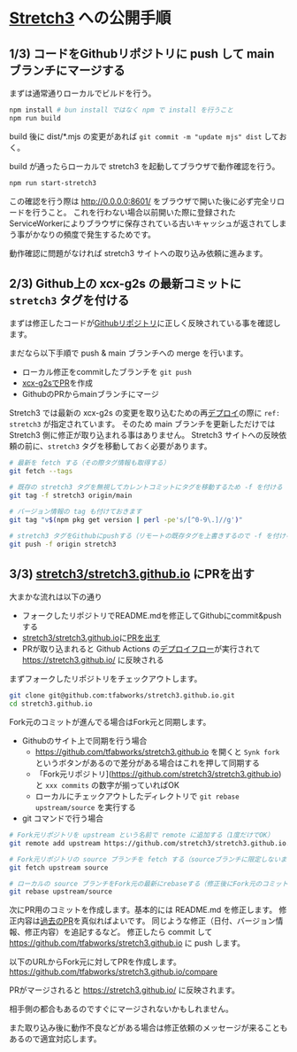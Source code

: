 # [Stretch3](https://stretch3.github.io/) への公開手順

## 1/3) コードをGithubリポジトリに push して main ブランチにマージする

まずは通常通りローカルでビルドを行う。

```sh
npm install # bun install ではなく npm で install を行うこと
npm run build
```

build 後に dist/*.mjs の変更があれば `git commit -m "update mjs" dist` しておく。


build が通ったらローカルで stretch3 を起動してブラウザで動作確認を行う。

```sh
npm run start-stretch3
```

この確認を行う際は http://0.0.0.0:8601/ をブラウザで開いた後に必ず完全リロードを行うこと。
これを行わない場合以前開いた際に登録されたServiceWorkerによりブラウザに保存されている古いキャッシュが返されてしまう事がかなりの頻度で発生するためです。

動作確認に問題がなければ stretch3 サイトへの取り込み依頼に進みます。


## 2/3) Github上の xcx-g2s の最新コミットに `stretch3` タグを付ける
まずは修正したコードが[Githubリポジトリ](https://github.com/tfabworks/xcx-g2s)に正しく反映されている事を確認します。

まだなら以下手順で push & main ブランチへの merge を行います。
- ローカル修正をcommitしたブランチを `git push`
- [xcx-g2sでPR](https://github.com/tfabworks/xcx-g2s/compare)を作成
- GithubのPRからmainブランチにマージ

Stretch3 では最新の xcx-g2s の変更を取り込むための再[デプロイ](https://github.com/stretch3/stretch3.github.io/blob/source/.github/workflows/deploy.yml#L42-L46)の際に `ref: stretch3` が指定されています。
そのため main ブランチを更新しただけでは Stretch3 側に修正が取り込まれる事はありません。
Stretch3 サイトへの反映依頼の前に、`stretch3` タグを移動しておく必要があります。

```sh
# 最新を fetch する（その際タグ情報も取得する）
git fetch --tags

# 既存の stretch3 タグを無視してカレントコミットにタグを移動するため -f を付ける
git tag -f stretch3 origin/main

# バージョン情報の tag も付けておきます
git tag "v$(npm pkg get version | perl -pe's/[^0-9\.]//g')"

# stretch3 タグをGithubにpushする（リモートの既存タグを上書きするので -f を付ける、この操作では stretch3 タグのみがpushされる）
git push -f origin stretch3
```

## 3/3) [stretch3/stretch3.github.io](https://github.com/stretch3/stretch3.github.io) にPRを出す

大まかな流れは以下の通り
- フォークしたリポジトリでREADME.mdを修正してGithubにcommit&pushする
- [stretch3/stretch3.github.io](https://github.com/stretch3/stretch3.github.io)に[PRを出す](https://github.com/stretch3/stretch3.github.io/compare/source...tfabworks:stretch3.github.io:source)
- PRが取り込まれると Github Actions の[デプロイフロー](https://github.com/stretch3/stretch3.github.io/blob/source/.github/workflows/deploy.yml)が実行されて https://stretch3.github.io/ に反映される


まずフォークしたリポジトリをチェックアウトします。
```sh
git clone git@github.com:tfabworks/stretch3.github.io.git
cd stretch3.github.io
```

Fork元のコミットが進んでる場合はFork元と同期します。
- Githubのサイト上で同期を行う場合
  - https://github.com/tfabworks/stretch3.github.io を開くと `Synk fork` というボタンがあるので差分がある場合はこれを押して同期する
  - 「Fork元リポジトリ](https://github.com/stretch3/stretch3.github.io) と `xxx commits` の数字が揃っていればOK
  - ローカルにチェックアウトしたディレクトリで `git rebase upstream/source` を実行する
- git コマンドで行う場合
```sh
# Fork元リポジトリを upstream という名前で remote に追加する（1度だけでOK）
git remote add upstream https://github.com/stretch3/stretch3.github.io.git

# Fork元リポジトリの source ブランチを fetch する（sourceブランチに限定しないままfetchすると他のデカくて不要なブランチまで取得してしまうので注意）
git fetch upstream source

# ローカルの source ブランチをFork元の最新にrebaseする（修正後にFork元のコミットが進んでいる場合があるため）
git rebase upstream/source
```

次にPR用のコミットを作成します。基本的には README.md を修正します。
修正内容は[過去のPR](https://github.com/stretch3/stretch3.github.io/pull/19/files)を真似ればよいです。
同じような修正（日付、バージョン情報、修正内容）を追記するなど。
修正したら commit して https://github.com/tfabworks/stretch3.github.io に push します。

以下のURLからFork元に対してPRを作成します。
https://github.com/tfabworks/stretch3.github.io/compare

PRがマージされると https://stretch3.github.io/ に反映されます。

相手側の都合もあるのですぐにマージされないかもしれません。

また取り込み後に動作不良などがある場合は修正依頼のメッセージが来ることもあるので適宜対応します。
